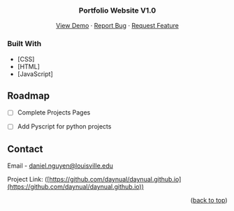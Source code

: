 <!-- PROJECT LOGO -->
<h3 align="center">Portfolio Website V1.0</h3>

  <p align="center">
    <a href="https://daynual.github.io">View Demo</a>
    ·
    <a href="https://github.com/daynual/daynual.github.io/issues">Report Bug</a>
    ·
    <a href="https://github.com/daynual/daynual.github.io/issues">Request Feature</a>
  </p>
</div>



### Built With

* [CSS]
* [HTML]
* [JavaScript]




<!-- ROADMAP -->
## Roadmap

- [ ] Complete Projects Pages
- [ ] Add Pyscript for python projects




<!-- CONTACT -->
## Contact

Email - daniel.nguyen@louisville.edu

Project Link: ([https://github.com/daynual/daynual.github.io](https://github.com/daynual/daynual.github.io))

<p align="right">(<a href="#top">back to top</a>)</p>
